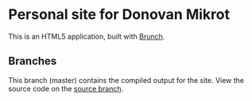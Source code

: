 # Personal site for Donovan Mikrot

This is an HTML5 application, built with [Brunch](http://brunch.io).

## Branches
This branch (master) contains the compiled output for the site.
View the source code on the [source branch](https://github.com/dmikrot/dmikrot.github.io/tree/source).
